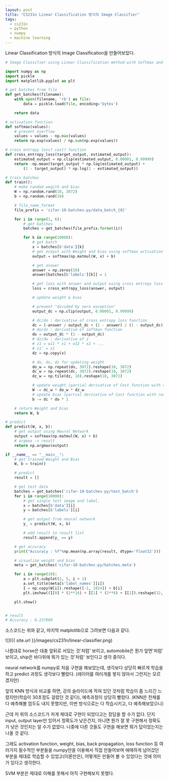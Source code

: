 ```yaml
---
layout: post
title: "CS231n Linear Classification 방식의 Image Classifier"
tags:
  - cs231n
  - python
  - numpy
  - machine learning
---
```


Linear Classification 방식의 Image Classification을 만들어보았다.

```python
# Image Classifier using Linear Classification method with Softmax and CIFAR 10 dataset

import numpy as np
import pickle
import matplotlib.pyplot as plt

# get batches from file
def get_batches(filename):
    with open(filename, 'rb') as file:
        data = pickle.load(file, encoding='bytes')

    return data

# activation function
def softmax(values):
    # prevent overflow
    values = values - np.max(values)
    return np.exp(values) / np.sum(np.exp(values))

# cross entropy loss? cost? function
def cross_entropy_loss(target_output, estimated_output):
    estimated_output = np.clip(estimated_output, 0.00001, 0.99999)
    return -np.mean(target_output * np.log(estimated_output) +
        (1 - target_output) * np.log(1 - estimated_output))

# train batches
def train():
    # make random wegith and bias
    W = np.random.rand(10, 3072)
    b = np.random.rand(10)

    # file_name_format
    file_prefix = 'cifar-10-batches-py/data_batch_{0}'

    for i in range(1, 6):
        # get batches
        batches = get_batches(file_prefix.format(i))

        for k in range(10000):
            # get batch
            x = batches[b'data'][k]
            # get output with Weight and bias using softmax activation function
            output = softmax(np.matmul(W, x) + b)

            # get answer
            answer = np.zeros(10)
            answer[batches[b'labels'][k]] = 1

            # get loss with answer and output using cross entropy loss function
            loss = cross_entropy_loss(answer, output)

            # update weight & bias

            # prevent "divided by zero exception"
            output_dc = np.clip(output, 0.00001, 0.99999)

            # dc/do : derivative of cross entropy loss function
            dc = (-answer / output_dc + (1 - answer) / (1 - output_dc)) / 10
            # do/dz : derivative of softmax function
            do = output_dc * (1 - output_dc)
            # dz/dw : derivative of z
            # z1 = w11 * x1 + w12 * x2 + ...
            # z1` = x1
            dz = np.copy(x)

            # do, dx, dz for updating weight
            do_w = np.repeat(do, 3072).reshape(10, 3072)
            dc_w = np.repeat(dc, 3072).reshape(10, 3072)
            dz_w = np.tile(dz, 10).reshape(10, 3072)

            # update weight (partial derivative of Cost function with respect to Weight)
            W -= dc_w * do_w * dz_w
            # update bias (partial derivative of Cost function with respect to Bias)
            b -= dc * do * 1

    # return Weight and bias
    return W, b

# predict
def predict(W, x, b):
    # get output using Neural Network
    output = softmax(np.matmul(W, x) + b)
    # argmax -> result
    return np.argmax(output)

if __name__ == "__main__":
    # get trained Weight and Bias
    W, b = train()

    # predict
    result = []

    # get test data
    batches = get_batches('cifar-10-batches-py/test_batch')
    for i in range(10000):
        # get single test image and label.
        x = batches[b'data'][i]
        y = batches[b'labels'][i]

        # get output from neural network
        y_ = predict(W, x, b)

        # add result to result list
        result.append(y_ == y)

    # get accuracy
    print("Accuracy : %f"%np.mean(np.array(result, dtype='float32')))

    # visualize weight and bias
    meta = get_batches('cifar-10-batches-py/batches.meta')

    for i in range(10):
        a = plt.subplot(2, 5, i + 1)
        a.set_title(meta[b'label_names'][i])
        I = np.copy(W[i]).reshape([-1, 1024]) + b[i]
        plt.imshow((I[0] * (2**16) + I[1] * (2**8) + I[2]).reshape(32, 32))

    plt.show()


# result
# Accuracy : 0.237800
```

소스코드는 위와 같고, 마지막 matplotlib으로 그려보면 다음과 같다.

![]({{ site.url }}/images/cs231n/linear-classifier.png)

나름대로 horse은 대충 앞뒤로 서있는 것'처럼' 보이고, automobile은 뭔가 앞면'처럼' 보이고, ship은 바다위에 뭐가 있는 것'처럼' 보인다고 생각 중이다.

neural network를 numpy로 처음 구현을 해보았는데, 생각보다 상당히 빠르게 학습을 하고 predict 과정도 생각보다 빨랐다. (레이어를 여러개를 쌓지 않아서 그런지는 모르겠지만)

앞의 KNN 방식과 비교를 하면, 강의 슬라이드에 적혀 있던 것처럼 학습이 좀 느리긴 느렸지만(학습이 30초정도 걸렸던 것 같다), 예측과정이 상당히 빨랐다. (KNN은 전체를 다 예측해볼 엄두도 내지 못했지만, 이번 방식으로는 다 학습시키고, 다 예측해보았으니)

근데 저 위의 소스코드가 저게 제대로 구현이 되었다고는 장담을 할 수가 없다. 단지 input, output layer만 있어서 정확도가 낮은건지, 아니면 뭔가 잘 못 구현해서 정확도가 낮은 것인지는 알 수가 없었다. 나중에 다른 것들도 구현을 해보면 뭐가 답이었는지는 나올 것 같다.

그래도 activation function, weight, bias, back propagation, loss function 등 여러가지 필수적인 부분들을 numpy만을 이용해서 직접 만들어보며 애매하게 넘어갔던 부분을 제대로 학습할 수 있었고(이론만은), 어떻게든 만들어 볼 수 있었다는 것에 의미가 있다고 생각한다.

SVM 부분은 제대로 이해를 못해서 아직 구현해보지 못했다.
